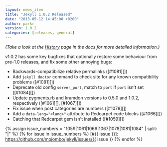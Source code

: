 ```yaml
---
layout: news_item
title: "Jekyll 1.0.2 Released"
date: "2013-05-12 14:45:00 +0200"
author: parkr
version: 1.0.2
categories: [releases, general]
---
```


_(Take a look at the [History][] page in the docs for more detailed information.)_

v1.0.2 has some key bugfixes that optionally restore some behaviour from pre-1.0
releases, and fix some other annoying bugs:

* Backwards-compatibilize relative permalinks ([#1081][])
* Add `jekyll doctor` command to check site for any known compatibility problems ([#1081][])
* Deprecate old config `server_port`, match to `port` if `port` isn't set ([#1084][])
* Update pygments.rb and kramdon versions to 0.5.0 and 1.0.2, respectively ([#1061][], [#1067][])
* Fix issue when post categories are numbers ([#1078][])
* Add a `data-lang="<lang>"` attribute to Redcarpet code blocks ([#1066][])
* Catching that Redcarpet gem isn't installed ([#1059][])

{% assign issue_numbers = "1059|1061|1066|1067|1078|1081|1084" | split: "|" %}
{% for issue in issue_numbers %}
[#{{ issue }}]: https://github.com/mojombo/jekyll/issues/{{ issue }}
{% endfor %}

[History]: /docs/history/#102__20130512
